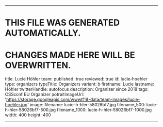 ----

# THIS FILE WAS GENERATED AUTOMATICALLY.
# CHANGES MADE HERE WILL BE OVERWRITTEN.

title: Lucie Höhler
team:
  published: true
  reviewed: true
  id: lucie-hoehler
  type: organizers
  typeTitle: Organizers
  variant: b
  firstname: Lucie
  lastname: Höhler
  twitterHandle: autofocus
  description: Organizer since 2018
  tags: CSSconf EU Organizer
  potraitImageUrl: 'https://storage.googleapis.com/wwwtf18-data/team-images/lucie-hoehler.jpg'
  image:
    filename: lucie-h-hler-58026bf7.jpg
    filename_500: lucie-h-hler-58026bf7-500.jpg
    filename_1000: lucie-h-hler-58026bf7-1000.jpg
    width: 400
    height: 400

----

